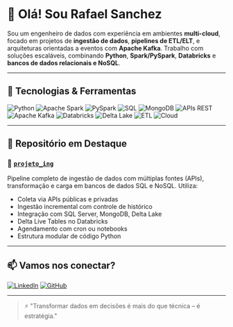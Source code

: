 # 👋 Olá! Sou Rafael Sanchez

Sou um engenheiro de dados com experiência em ambientes **multi-cloud**, focado em projetos de **ingestão de dados**, **pipelines de ETL/ELT**, e arquiteturas orientadas a eventos com **Apache Kafka**. Trabalho com soluções escaláveis, combinando **Python**, **Spark/PySpark**, **Databricks** e **bancos de dados relacionais e NoSQL**.

---

## 🚀 Tecnologias & Ferramentas

![Python](https://img.shields.io/badge/-Python-333333?style=flat&logo=python)
![Apache Spark](https://img.shields.io/badge/-Apache%20Spark-333333?style=flat&logo=apachespark)
![PySpark](https://img.shields.io/badge/-PySpark-333333?style=flat&logo=apachespark)
![SQL](https://img.shields.io/badge/-SQL-333333?style=flat&logo=postgresql)
![MongoDB](https://img.shields.io/badge/-MongoDB-333333?style=flat&logo=mongodb)
![APIs REST](https://img.shields.io/badge/-APIs-333333?style=flat&logo=fastapi)
![Apache Kafka](https://img.shields.io/badge/-Kafka-333333?style=flat&logo=apachekafka)
![Databricks](https://img.shields.io/badge/-Databricks-333333?style=flat&logo=databricks)
![Delta Lake](https://img.shields.io/badge/-Delta%20Lake-333333?style=flat&logo=delta)
![ETL](https://img.shields.io/badge/-ETL/ELT-333333?style=flat)
![Cloud](https://img.shields.io/badge/-Multi--Cloud-333333?style=flat&logo=cloudflare)

---

## 📌 Repositório em Destaque

### 🔗 [`projeto_ing`](https://github.com/rafaelsanchez/projeto_ing)

Pipeline completo de ingestão de dados com múltiplas fontes (APIs), transformação e carga em bancos de dados SQL e NoSQL. Utiliza:
- Coleta via APIs públicas e privadas
- Ingestão incremental com controle de histórico
- Integração com SQL Server, MongoDB, Delta Lake
- Delta Live Tables no Databricks
- Agendamento com cron ou notebooks
- Estrutura modular de código Python

---

## 📫 Vamos nos conectar?

[![LinkedIn](https://img.shields.io/badge/-LinkedIn-0A66C2?style=flat&logo=linkedin)](https://www.linkedin.com/in/rafaelsanchez01/)
[![GitHub](https://img.shields.io/badge/-GitHub-181717?style=flat&logo=github)](https://github.com/rafaelsanchez)

---

> ⚡ "Transformar dados em decisões é mais do que técnica – é estratégia."
